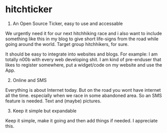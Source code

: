 # hitchticker


1. An Open Source Ticker, easy to use and accessable

We urgently need it for our next hitchhiking race and i also want to include something like this in my blog to give short life-signs from the road while going around the world. Target group hitchhikers, for sure. 

It should be easy to integrate into websites and blogs. For example: I am totally n00b with every web developing shit. I am kind of pre-enduser that likes to register somewhere, put a widget/code on my website and use the App.

2. Online and SMS

Everything is about Internet today. But on the road you wont have internet all the time. especially when we race in some abandoned area. So an SMS feature is needed. Text and (maybe) pictures.

3. Keep it simple but expandable

Keep it simple, make it going and then add things if needed. I appreciate this.
